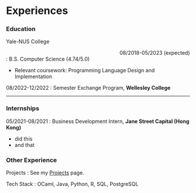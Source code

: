 # Experiences

### Education

Yale-NUS College <div style="text-align: right"> 08/2018-05/2023 (expected) </div>
: B.S. Computer Science (4.74/5.0)
 * Relevant coursework: Programming Language Design and Implementation

08/2022-12/2022
: Semester Exchange Program, **Wellesley College**

-----------
### Internships
05/2021-08/2021
: Business Development Intern, **Jane Street Capital (Hong Kong)**
 * did this
 * and that

### Other Experience
Projects
: See my [Projects]({{site.baseurl}}/projects.html) page.

Tech Stack
: OCaml, Java, Python, R, SQL, PostgreSQL